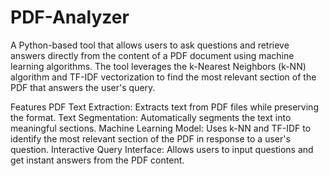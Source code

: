 # PDF-Analyzer

A Python-based tool that allows users to ask questions and retrieve answers directly from the content of a PDF document using machine learning algorithms. The tool leverages the k-Nearest Neighbors (k-NN) algorithm and TF-IDF vectorization to find the most relevant section of the PDF that answers the user's query.

Features
PDF Text Extraction: Extracts text from PDF files while preserving the format.
Text Segmentation: Automatically segments the text into meaningful sections.
Machine Learning Model: Uses k-NN and TF-IDF to identify the most relevant section of the PDF in response to a user's question.
Interactive Query Interface: Allows users to input questions and get instant answers from the PDF content.
